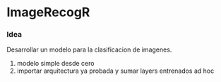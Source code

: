 # ImageRecogR

### Idea

Desarrollar un modelo para la clasificacion de imagenes.
1) modelo simple desde cero
2) importar arquitectura ya probada y sumar layers entrenados ad hoc